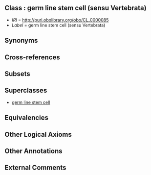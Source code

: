 
## Class : germ line stem cell (sensu Vertebrata)

 * *IRI* = http://purl.obolibrary.org/obo/CL_0000085
 * *Label* = germ line stem cell (sensu Vertebrata)

## Synonyms


## Cross-references


## Subsets


## Superclasses

 * [germ line stem cell](../../CL/14/CL_0000014.md)

## Equivalencies


## Other Logical Axioms


## Other Annotations


## External Comments

